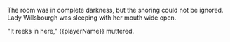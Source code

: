 The room was in complete darkness, but the snoring could not be ignored. Lady Willsbourgh was sleeping with her mouth wide open.

"It reeks in here," {{playerName}} muttered.
